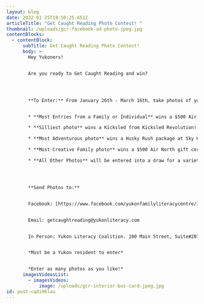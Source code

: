 ```yaml
---
layout: blog
date: 2022-01-25T18:50:25.651Z
articleTitle: "Get Caught Reading Photo Contest! "
thumbnail: /uploads/gcr-facebook-ad-photo-jpeg.jpg
contentBlocks:
  - contentBlock:
      subTitle: Get Caught Reading Photo Contest!
      body: >-
        Hey Yukoners!


        Are you ready to Get Caught Reading and win?




        **To Enter:** From January 26th - March 16th, take photos of yourself and your loved ones "getting caught" reading in fun and creative ways! Send us your photos via facebook, instagram, email, or in-person. Include your name, contact information, and category. 


        * **Most Entries from a Family or Individual** wins a $500 Air North gift certificate!

        * **Silliest photo** wins a Kicksled from Kicksled Revolution!

        * **Most Adventurous photo** wins a Husky Rush package at Sky High Wilderness Ranch!

        * **Most Creative Family photo** wins a $500 Air North gift certificate!

        * **All Other Photos** will be entered into a draw for a variety of exciting prizes: Superstore gift cards; a play kitchen; an Instant Pot + accessories; Yukon Chocolate; a 2022 Yukon Parks Camping Pass; Family Passes to the Canada Games Centre; and more! 




        **Send Photos to:**


        Facebook: [https://www.facebook.com/yukonfamilyliteracycentre/](https://www.facebook.com/yukonfamilyliteracycentre/?__cft__[0]=AZVQK9lOE-X3aezZCt8zkFNet5AYJM1Cij5ojfoAD2GefGQd3xardImik4BtHHH_aso-ZnVLoDqqMgx2mBsnRbSY78sJ6HxxKPafhowQM4A6AU0AOZFg_diQlKAmGmmcIXIIksjzEbV-J_2pvJ58MH-S&__tn__=q)


        Email: getcaughtreading@yukonliteracy.com


        In Person: Yukon Literacy Coalition. 100 Main Street, Suite#207


        *Must be a Yukon resident to enter*


        *Enter as many photos as you like!*
      imagesVideosList:
        - imagesVideos:
            image: /uploads/gcr-interior-bus-card-jpeg.jpg
id: post-cqdi96lau
---
```

